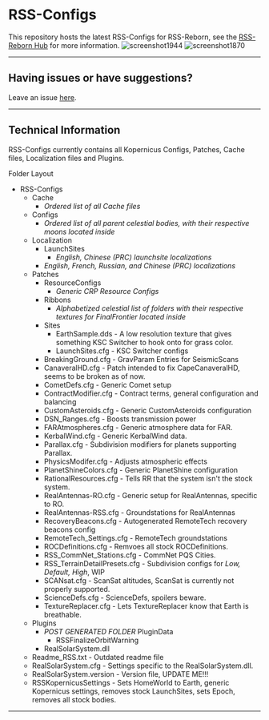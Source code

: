 # RSS-Configs
This repository hosts the latest RSS-Configs for RSS-Reborn, see the [RSS-Reborn Hub](https://github.com/RSS-Reborn/RSS-Reborn) for more information.
![screenshot1944](https://github.com/RSS-Reborn/RSS-Configs/assets/77298148/d4bda161-99e7-4cef-b33e-9490ba52b9a6)
![screenshot1870](https://github.com/RSS-Reborn/RSS-Configs/assets/77298148/98acc500-6c0c-47bd-8d21-0c31de7eff83)

---
## Having issues or have suggestions?
Leave an issue [here](https://github.com/RSS-Reborn/RSS-Reborn/issues).



---

## Technical Information
RSS-Configs currently contains all Kopernicus Configs, Patches, Cache files, Localization files and Plugins.

Folder Layout
- RSS-Configs
  - Cache
    - *Ordered list of all Cache files*
  - Configs
    - *Ordered list of all parent celestial bodies, with their respective moons located inside*
  - Localization
    - LaunchSites
      - *English, Chinese (PRC) launchsite localizations*
    - *English, French, Russian, and Chinese (PRC) localizations*
  - Patches
    - ResourceConfigs
      - *Generic CRP Resource Configs*
    - Ribbons
      - *Alphabetized celestial list of folders with their respective textures for FinalFrontier located inside*
    - Sites
      - EarthSample.dds - A low resolution texture that gives something KSC Switcher to hook onto for grass color.
      - LaunchSites.cfg - KSC Switcher configs
    - BreakingGround.cfg - GravParam Entries for SeismicScans
    - CanaveralHD.cfg - Patch intended to fix CapeCanaveralHD, seems to be broken as of now.
    - CometDefs.cfg - Generic Comet setup
    - ContractModifier.cfg - Contract terms, general configuration and balancing
    - CustomAsteroids.cfg - Generic CustomAsteroids configuration
    - DSN_Ranges.cfg - Boosts transmission power
    - FARAtmospheres.cfg - Generic atmosphere data for FAR.
    - KerbalWind.cfg - Generic KerbalWind data.
    - Parallax.cfg - Subdivision modifiers for planets supporting Parallax.
    - PhysicsModifer.cfg - Adjusts atmospheric effects
    - PlanetShineColors.cfg - Generic PlanetShine configuration
    - RationalResources.cfg - Tells RR that the system isn't the stock system.
    - RealAntennas-RO.cfg - Generic setup for RealAntennas, specific to RO.
    - RealAntennas-RSS.cfg - Groundstations for RealAntennas
    - RecoveryBeacons.cfg - Autogenerated RemoteTech recovery beacons config
    - RemoteTech_Settings.cfg - RemoteTech groundstations
    - ROCDefinitions.cfg - Remvoes all stock ROCDefinitions.
    - RSS_CommNet_Stations.cfg - CommNet PQS Cities.
    - RSS_TerrainDetailPresets.cfg - Subdivision configs for *Low, Default, High*, WIP
    - SCANsat.cfg - ScanSat altitudes, ScanSat is currently not properly supported.
    - ScienceDefs.cfg - ScienceDefs, spoilers beware.
    - TextureReplacer.cfg - Lets TextureReplacer know that Earth is breathable.
  - Plugins
    - *POST GENERATED FOLDER* PluginData
      - RSSFinalizeOrbitWarning
    - RealSolarSystem.dll
  - Readme_RSS.txt - Outdated readme file
  - RealSolarSystem.cfg - Settings specific to the RealSolarSystem.dll.
  - RealSolarSystem.version - Version file, UPDATE ME!!!
  - RSSKopernicusSettings - Sets HomeWorld to Earth, generic Kopernicus settings, removes stock LaunchSites, sets Epoch, removes all stock bodies.

 ---
